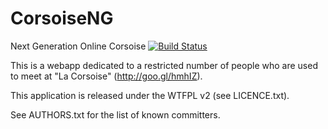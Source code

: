 CorsoiseNG
==========

Next Generation Online Corsoise
[![Build Status](https://travis-ci.org/yaourt/corsoiseng.png)](https://travis-ci.org/yaourt/corsoiseng)

This is a webapp dedicated to a restricted number of people who are used to meet at "La Corsoise" (http://goo.gl/hmhIZ).

This application is released under the WTFPL v2 (see LICENCE.txt).

See AUTHORS.txt for the list of known committers.
